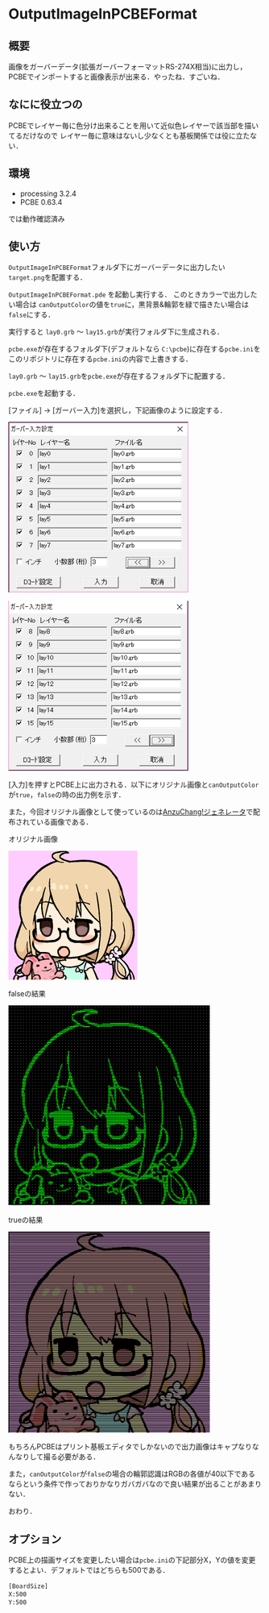 # OutputImageInPCBEFormat

## 概要
画像をガーバーデータ(拡張ガーバーフォーマットRS-274X相当)に出力し，
PCBEでインポートすると画像表示が出来る．やったね．すごいね．

## なにに役立つの
PCBEでレイヤー毎に色分け出来ることを用いて近似色レイヤーで該当部を描いてるだけなので
レイヤー毎に意味はないし少なくとも基板関係では役に立たない．

## 環境
- processing 3.2.4
- PCBE 0.63.4

では動作確認済み

## 使い方
`OutputImageInPCBEFormat`フォルダ下にガーバーデータに出力したい `target.png`を配置する．

`OutputImageInPCBEFormat.pde` を起動し実行する．
このときカラーで出力したい場合は `canOutputColor`の値を`true`に，黒背景&輪郭を緑で描きたい場合は`false`にする．

実行すると `lay0.grb` ～ `lay15.grb`が実行フォルダ下に生成される．

`pcbe.exe`が存在するフォルダ下(デフォルトなら `C:\pcbe`)に存在する`pcbe.ini`をこのリポジトリに存在する`pcbe.ini`の内容で上書きする．

`lay0.grb` ～ `lay15.grb`を`pcbe.exe`が存在するフォルダ下に配置する．

`pcbe.exe`を起動する．

[ファイル] → [ガーバー入力]を選択し，下記画像のように設定する．

![ガーバー入力設定1](./readmeSrc/GerberInputSetting1.PNG)

![ガーバー入力設定2](./readmeSrc/GerberInputSetting2.PNG)

[入力]を押すとPCBE上に出力される．以下にオリジナル画像と`canOutputColor`が`true`，`false`の時の出力例を示す．

また，今回オリジナル画像として使っているのは[AnzuChang!ジェネレータ](http://h071019.sakura.ne.jp/anzuchang.html)で配布されている画像である．

オリジナル画像

![オリジナル画像](./readmeSrc/original.png)

falseの結果

![falseの結果画像](./readmeSrc/falseResult.PNG)

trueの結果

![trueの結果画像](./readmeSrc/trueResult.PNG)


もちろんPCBEはプリント基板エディタでしかないので出力画像はキャプなりなんなりして撮る必要がある．

また，`canOutputColor`が`false`の場合の輪郭認識はRGBの各値が40以下であるならという条件で作っておりかなりガバガバなので良い結果が出ることがあまりない．

おわり．

## オプション
PCBE上の描画サイズを変更したい場合は`pcbe.ini`の下記部分X，Yの値を変更するとよい．デフォルトではどちらも500である．

```
[BoardSize]
X:500
Y:500
```






